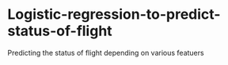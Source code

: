 # Logistic-regression-to-predict-status-of-flight
Predicting the status of flight depending on various featuers
